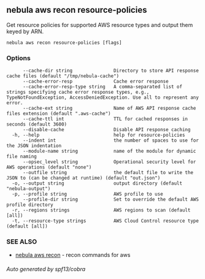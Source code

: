 ## nebula aws recon resource-policies

Get resource policies for supported AWS resource types and output them keyed by ARN.

```
nebula aws recon resource-policies [flags]
```

### Options

```
      --cache-dir string               Directory to store API response cache files (default "/tmp/nebula-cache")
      --cache-error-resp               Cache error response
      --cache-error-resp-type string   A comma-separated list of strings specifying cache error response types, e.g., TypeNotFoundException, AccessDeniedException. Use all to represent any error.
      --cache-ext string               Name of AWS API response cache files extension (default ".aws-cache")
      --cache-ttl int                  TTL for cached responses in seconds (default 3600)
      --disable-cache                  Disable API response caching
  -h, --help                           help for resource-policies
      --indent int                     the number of spaces to use for the JSON indentation
      --module-name string             name of the module for dynamic file naming
      --opsec_level string             Operational security level for AWS operations (default "none")
      --outfile string                 the default file to write the JSON to (can be changed at runtime) (default "out.json")
  -o, --output string                  output directory (default "nebula-output")
  -p, --profile string                 AWS profile to use
      --profile-dir string             Set to override the default AWS profile directory
  -r, --regions strings                AWS regions to scan (default [all])
  -t, --resource-type strings          AWS Cloud Control resource type (default [all])
```

### SEE ALSO

* [nebula aws recon](nebula_aws_recon.md)	 - recon commands for aws

###### Auto generated by spf13/cobra
